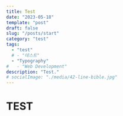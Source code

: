 ```yaml
---
title: Test
date: "2023-05-18"
template: "post"
draft: false
slug: "/posts/start"
category: "test"
tags:
  - "test"
  # - "테스트"
  - "Typography"
#   - "Web Development"
description: "Test."
# socialImage: "./media/42-line-bible.jpg"
---
```


# TEST
